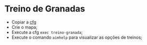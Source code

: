 # Treino de Granadas

- Copiar a [cfg](./treino-granada.cfg)
- Crie o mapa;
- Execute a cfg ```exec treino-granada```;
- Execute o comando ```aimhelp``` para visualizar as opções de treinos;
